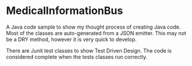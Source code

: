 # MedicalInformationBus

A Java code sample to show my thought process of creating Java code.  Most of the classes are auto-generated from a JSON emitter.  This may not be a DRY method, however it is very quick to develop.

There are Junit test classes to show Test Driven Design.  The code is considered complete when the tests classes run correctly.
